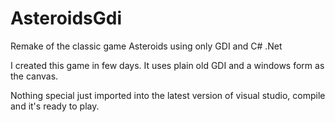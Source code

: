 # AsteroidsGdi
Remake of the classic game Asteroids using only GDI and C# .Net

I created this game in few days.  It uses plain old GDI and a windows form as the canvas.  

Nothing special just imported into the latest version of visual studio, compile and it's ready to play.
